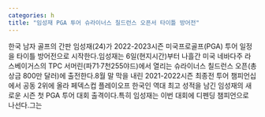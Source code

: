```yaml
---
categories: h
title: "임성재 PGA 투어 슈라이너스 칠드런스 오픈서 타이틀 방어전"
---
```

한국 남자 골프의 간판 임성재(24)가 2022-2023시즌 미국프로골프(PGA) 투어 일정을 타이틀 방어전으로 시작한다.임성재는 6일(현지시간)부터 나흘간 미국 네바다주 라스베이거스의 TPC 서머린(파71·7천255야드)에서 열리는 슈라이너스 칠드런스 오픈(총상금 800만 달러)에 출전한다.8월 말 막을 내린 2021-2022시즌 최종전 투어 챔피언십에서 공동 2위에 올라 페덱스컵 플레이오프 한국인 역대 최고 성적을 남긴 임성재의 새로운 시즌 첫 PGA 투어 대회 출격이다.특히 임성재는 이번 대회에 디펜딩 챔피언으로 나선다.그는